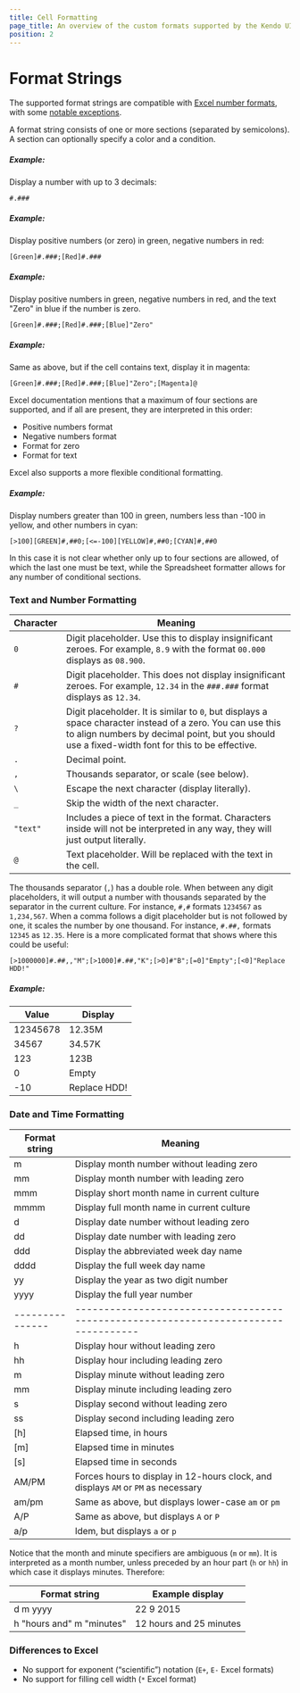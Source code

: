 ```yaml
---
title: Cell Formatting
page_title: An overview of the custom formats supported by the Kendo UI Spreadsheet widget
position: 2
---
```


# Format Strings

The supported format strings are compatible with [Excel number formats](https://support.office.com/en-au/article/Create-or-delete-a-custom-number-format-78f2a361-936b-4c03-8772-09fab54be7f4),
with some [notable exceptions](#differences-to-excel).

A format string consists of one or more sections (separated by semicolons). A section can optionally specify a color and a condition. 

##### Example: 

Display a number with up to 3 decimals:

    #.###

##### Example:

Display positive numbers (or zero) in green, negative numbers in red:

    [Green]#.###;[Red]#.###

##### Example:

Display positive numbers in green, negative numbers in red, and the text "Zero" in blue if the number is zero.

    [Green]#.###;[Red]#.###;[Blue]"Zero"

##### Example:

Same as above, but if the cell contains text, display it in magenta:

    [Green]#.###;[Red]#.###;[Blue]"Zero";[Magenta]@

Excel documentation mentions that a maximum of four sections are supported, and if all are present, they are interpreted in this order:

- Positive numbers format
- Negative numbers format
- Format for zero
- Format for text

Excel also supports a more flexible conditional formatting. 

##### Example:

Display numbers greater than 100 in green, numbers less than -100 in yellow, and other numbers in cyan:

    [>100][GREEN]#,##0;[<=-100][YELLOW]#,##0;[CYAN]#,##0

In this case it is not clear whether only up to four sections are allowed, of which the last one must be text, while the Spreadsheet formatter allows for any number of conditional sections.

### Text and Number Formatting

| Character | Meaning                                                                                                                                                                                                                    |
|-----------|----------------------------------------------------------------------------------------------------------------------------------------------------------------------------------------------------------------------------|
| `0`       | Digit placeholder. Use this to display insignificant zeroes. For example, `8.9` with the format `00.000` displays as `08.900`.                                                                                          |
| `#`       | Digit placeholder. This does not display insignificant zeroes. For example, `12.34` in the `###.###` format displays as `12.34`.                                                                                            |
| `?`       | Digit placeholder. It is similar to `0`, but displays a space character instead of a zero. You can use this to align numbers by decimal point, but you should use a fixed-width font for this to be effective. |
| `.`       | Decimal point.                                                                                                                                                                                                             |
| `,`       | Thousands separator, or scale (see below).                                                                                                                                                                             |
| `\`       | Escape the next character (display literally).                                                                                                                                                                              |
| `_`       | Skip the width of the next character.                                                                                                                                                                                     |
| `"text"`  | Includes a piece of text in the format. Characters inside will not be interpreted in any way, they will just output literally.                                                                                            |
| `@`       | Text placeholder. Will be replaced with the text in the cell.                                                                                                                                                             |

The thousands separator (`,`) has a double role. When between any digit placeholders, it will output a number with thousands separated by the separator in the current culture. For instance, `#,#` formats `1234567` as `1,234,567`.
When a comma follows a digit placeholder but is not followed by one, it scales the number by one thousand. For instance, `#.##,` formats `12345` as `12.35`. Here is a more complicated format that shows where this could be useful:

    [>1000000]#.##,,"M";[>1000]#.##,"K";[>0]#"B";[=0]"Empty";[<0]"Replace HDD!"

##### Example:

|    Value | Display      |
|----------|--------------|
| 12345678 | 12.35M       |
|    34567 | 34.57K       |
|      123 | 123B         |
|        0 | Empty        |
|      -10 | Replace HDD! |

### Date and Time Formatting

| Format string | Meaning                                                                           |
|---------------|-----------------------------------------------------------------------------------|
| m             | Display month number without leading zero                                         |
| mm            | Display month number with leading zero                                            |
| mmm           | Display short month name in current culture                                       |
| mmmm          | Display full month name in current culture                                        |
| d             | Display date number without leading zero                                          |
| dd            | Display date number with leading zero                                             |
| ddd           | Display the abbreviated week day name                                             |
| dddd          | Display the full week day name                                                    |
| yy            | Display the year as two digit number                                              |
| yyyy          | Display the full year number                                                      |
|---------------|-----------------------------------------------------------------------------------|
| h             | Display hour without leading zero                                                 |
| hh            | Display hour including leading zero                                               |
| m             | Display minute without leading zero                                               |
| mm            | Display minute including leading zero                                             |
| s             | Display second without leading zero                                               |
| ss            | Display second including leading zero                                             |
| [h]           | Elapsed time, in hours                                                            |
| [m]           | Elapsed time in minutes                                                           |
| [s]           | Elapsed time in seconds                                                           |
| AM/PM         | Forces hours to display in 12-hours clock, and displays `AM` or `PM` as necessary |
| am/pm         | Same as above, but displays lower-case `am` or `pm`                               |
| A/P           | Same as above, but displays `A` or `P`                                            |
| a/p           | Idem, but displays `a` or `p`                                                     |

Notice that the month and minute specifiers are ambiguous (`m` or `mm`).  It is interpreted as a month number,
unless preceded by an hour part (`h` or `hh`) in which case it displays minutes. Therefore:

| Format string             | Example display         |
|---------------------------|-------------------------|
| d m yyyy                  | 22 9 2015               |
| h "hours and" m "minutes" | 12 hours and 25 minutes |

### Differences to Excel

- No support for exponent (“scientific”) notation (`E+`, `E-` Excel formats)
- No support for filling cell width (`*` Excel format)
